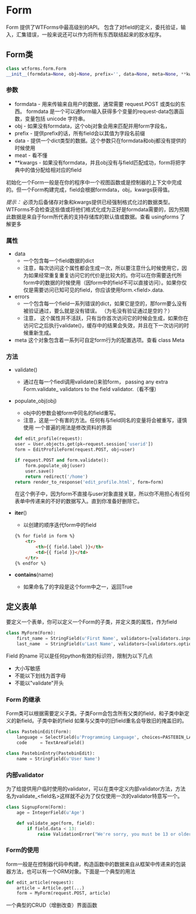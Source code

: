 # Form
Form 提供了WTForms中最高级别的API。 包含了对field的定义，委托验证，输入，汇集错误，一般来说还可以作为将所有东西联结起来的胶水程序。

## Form类
```python
class wtforms.form.Form
__init__(formdata=None, obj=None, prefix='', data=None, meta=None, **kwargs)
```

### 参数
+ formdata - 用来传输来自用户的数据，通常需要 request.POST 或类似的东西。 formdata 是一个可以通form输入获得多个变量的request-data包裹函数，变量包括 unicode 字符串。
+ obj - 如果没有formdata，这个obj对象会用来匹配并用form字段名，
+ prefix - 提供prefix的话，所有field会以其值为字段名前缀
+ data - 提供一个dict类型的数据。这个参数只在formdata和obj都没有提供的时候使用
+ meat - 看不懂
+ **kwargs - 如果没有formdata，并且obj没有与field匹配成功，form将把字典中的值分配给相对应的field

初始化一个Form一般是在你的程序中一个视图函数或是控制器的上下文中完成的。但一个Form构建完成，field会根据formdata，obj，kwargs获得值。

*提示：* 必须为后备储存对象和kwargs提供已经强制格式化过的数据类型。WTForms不会检查这些值或将他们格式化成为正好是formdata需要的，因为预期此数据是来自于form所代表的支持存储库的默认值或数据。查看      usingforms  了解更多

### 属性
+ data 
    * 一个包含每一个field数据的dict
    * 注意，每次访问这个属性都会生成一次，所以要注意什么时候使用它，因为如果经常重复重复访问它的代价是比较大的。你可以在你需要迭代所form中的数据的时候使用（因form中的field不可以直接访问）。如果你仅仅是需要访问已知可见的field，你应该使用form.\<field\>.data.
+ errors
    * 一个包含每一个field一系列错误的dict，如果它是空的，那form要么没有被验证通过，要么就是没有错误。 （为毛没有验证通过是空的？）
    * 注意， 这个属性并不活跃，只有当你首次访问它的时候会生成，如果你在访问它之后执行validate()，缓存中的结果会失效，并且在下一次访问的时候重新生成。
+ meta 这个对象包含着一系列可自定form行为的配置选项。查看 class Meta

### 方法
+ validate()
    * 通过在每一个fiedl调用validate()来验form， passing any extra Form.validate_<fieldname> validators to the field validator.（看不懂）
+ populate_obj(obj)
    * obj中的参数会被form中同名的field重写。
    * 注意，这是一个有害的方法。任何有与field同名的变量将会被重写，谨慎使用
      一个普遍的用法是修改资料的界面
    ```python
    def edit_profile(request):
    user = User.objects.get(pk=request.session['userid'])
    form = EditProfileForm(request.POST, obj=user)

    if request.POST and form.validate():
        form.populate_obj(user)
        user.save()
        return redirect('/home')
    return render_to_response('edit_profile.html', form=form)
    ```
    在这个例子中，因为form不直接与user对象直接关联，所以你不用担心有任何表单中传递来的不好的数据写入。直到你准备好删除它。

+ __iter__()
    * 以创建的顺序迭代form中的field
    ```html
    {% for field in form %}
        <tr>
            <th>{{ field.label }}</th>
            <td>{{ field }}</td>
        </tr>
    {% endfor %}
    ```

+ __contains__(name)
    * 如果命名了的字段是这个form中之一，返回True

## 定义表单
要定义一个表单，你可以定义一个Form的子类，并定义类的属性，作为field
```python
class MyForm(Form):
    first_name = StringField(u'First Name', validators=[validators.input_required()])
    last_name  = StringField(u'Last Name', validators=[validators.optional()])
```
Field 的name 可以是任何python有效的标识符，限制为以下几点

+ 大小写敏感
+ 不能以下划线为首字母
+ 不能以"validate"开头

### Form 的继承

Form类可以根据需要定义子类。子类Form会包含所有父类的field，和子类中新定义的新field。子类中新的field 如果与父类中的旧field重名会导致旧的掩盖旧的。

```python
class PastebinEdit(Form):
    language = SelectField(u'Programming Language', choices=PASTEBIN_LANGUAGES)
    code     = TextAreaField()

class PastebinEntry(PastebinEdit):
    name = StringField(u'User Name')
```

### 内部validator

为了给提供用户临时使用的validator，可以在类中定义内部validator方法，方法名为validate_<field名>这样就不必为了仅仅使用一次的validator特意写一个。

```python
class SignupForm(Form):
    age = IntegerField(u'Age')

    def validate_age(form, field):
        if field.data < 13:
            raise ValidationError("We're sorry, you must be 13 or older to register")
```



### Form的使用

form一般是在控制器代码中构建，构造函数中的数据来自从框架中传递来的包装器方法，也可以有一个ORM对象。下面是一个典型的用法

```python
def edit_article(request):
    article = Article.get(...)
    form = MyForm(request.POST, article)
```

一个典型的CRUD（增删改查）界面函数